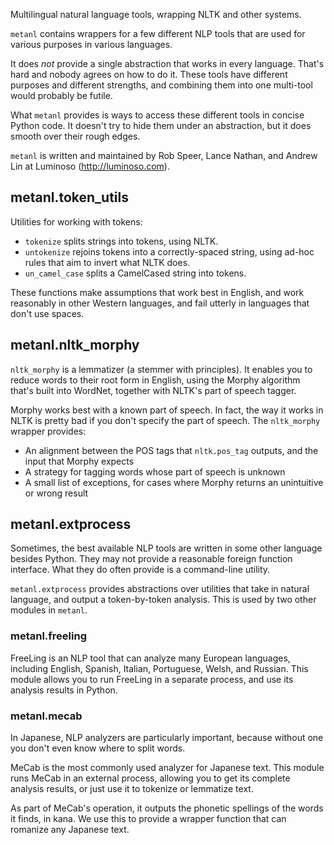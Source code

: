 Multilingual natural language tools, wrapping NLTK and other systems.

`metanl` contains wrappers for a few different NLP tools that are used for
various purposes in various languages.

It does *not* provide a single abstraction that works in every language. That's
hard and nobody agrees on how to do it. These tools have different purposes
and different strengths, and combining them into one multi-tool would probably
be futile.

What `metanl` provides is ways to access these different tools in concise
Python code. It doesn't try to hide them under an abstraction, but it does
smooth over their rough edges.

`metanl` is written and maintained by Rob Speer, Lance Nathan, and Andrew Lin
at Luminoso (http://luminoso.com).


## metanl.token_utils

Utilities for working with tokens:

- `tokenize` splits strings into tokens, using NLTK.
- `untokenize` rejoins tokens into a correctly-spaced string, using ad-hoc
  rules that aim to invert what NLTK does.
- `un_camel_case` splits a CamelCased string into tokens.

These functions make assumptions that work best in English, and work reasonably
in other Western languages, and fail utterly in languages that don't use
spaces.


## metanl.nltk_morphy

`nltk_morphy` is a lemmatizer (a stemmer with principles). It enables you to
reduce words to their root form in English, using the Morphy algorithm that's
built into WordNet, together with NLTK's part of speech tagger.

Morphy works best with a known part of speech. In fact, the way it works in
NLTK is pretty bad if you don't specify the part of speech. The `nltk_morphy`
wrapper provides:

- An alignment between the POS tags that `nltk.pos_tag` outputs, and the input
  that Morphy expects
- A strategy for tagging words whose part of speech is unknown
- A small list of exceptions, for cases where Morphy returns an unintuitive
  or wrong result

## metanl.extprocess

Sometimes, the best available NLP tools are written in some other language
besides Python. They may not provide a reasonable foreign function interface.
What they do often provide is a command-line utility.

`metanl.extprocess` provides abstractions over utilities that take in natural
language, and output a token-by-token analysis. This is used by two other
modules in `metanl`.

### metanl.freeling

FreeLing is an NLP tool that can analyze many European languages, including
English, Spanish, Italian, Portuguese, Welsh, and Russian. This module
allows you to run FreeLing in a separate process, and use its analysis
results in Python.

### metanl.mecab

In Japanese, NLP analyzers are particularly important, because without one
you don't even know where to split words.

MeCab is the most commonly used analyzer for Japanese text. This module runs
MeCab in an external process, allowing you to get its complete analysis
results, or just use it to tokenize or lemmatize text.

As part of MeCab's operation, it outputs the phonetic spellings of the words
it finds, in kana. We use this to provide a wrapper function that can
romanize any Japanese text.

